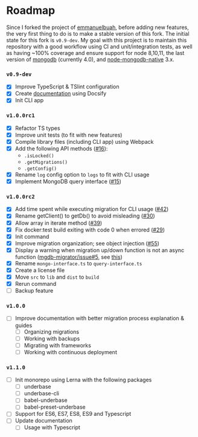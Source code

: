 # Roadmap

Since I forked the project of [emmanuelbuah](https://github.com/emmanuelbuah), before adding new features, the very first thing to do is to make a stable version of this fork. The initial state for this fork is `v0.9-dev`. My goal with this project is to maintain this repository with a good workflow using CI and unit/integration tests, as well as having ~100% coverage and ensure support for node 8,10,11, the last version of [mongodb](https://docs.mongodb.com/manual/release-notes/) (currently 4.0), and [node-mongodb-native](https://github.com/mongodb/node-mongodb-native) 3.x.

### `v0.9-dev`

- [x] Improve TypeScript & TSlint configuration
- [x] Create [documentation](https://sundowndev.github.io/underbase/) using Docsify
- [x] Init CLI app

### `v1.0.0rc1`

- [x] Refactor TS types
- [x] Improve unit tests (to fit with new features)
- [x] Compile library files (including CLI app) using Webpack
- [x] Add the following API methods ([#16](https://github.com/sundowndev/underbase/issues/16)): 
  - `.isLocked()`
  - `.getMigrations()`
  - `.getConfig()`
- [x] Rename `log` config option to `logs` to fit with CLI usage
- [x] Implement MongoDB query interface ([#15](https://github.com/sundowndev/underbase/issues/15))

### `v1.0.0rc2`

- [x] Add time spent while executing migration for CLI usage ([#42](https://github.com/sundowndev/underbase/issues/42))
- [x] Rename getClient() to getDb() to avoid misleading ([#30](https://github.com/sundowndev/underbase/issues/30))
- [x] Allow array in iterate method ([#39](https://github.com/sundowndev/underbase/issues/39))
- [x] Fix docker:test build exiting with code 0 when errored ([#29](https://github.com/sundowndev/underbase/issues/29))
- [x] Init command
- [x] Improve migration organization; see object injection ([#55](https://github.com/sundowndev/underbase/issues/55))
- [x] Display a warning when migration up/down function is not an async function ([mgdb-migrator/issue#5](https://github.com/emmanuelbuah/mgdb-migrator/issues/5), see [this](https://stackoverflow.com/a/38510353))
- [x] Rename `mongo-interface.ts` to `query-interface.ts`
- [x] Create a license file
- [x] Move `src` to `lib` and `dist` to `build`
- [x] Rerun command
- [ ] Backup feature

### `v1.0.0`

- [ ] Improve documentation with better migration process explanation & guides
  - [ ] Organizing migrations
  - [ ] Working with backups
  - [ ] Migrating with frameworks
  - [ ] Working with continuous deployment

### `v1.1.0`

<!--- [ ] CLI: `--history` option to save migration history into a .log file-->
- [ ] Init monorepo using Lerna with the following packages
  - [ ] underbase
  - [ ] underbase-cli
  - [ ] babel-underbase
  - [ ] babel-preset-underbase
- [ ] Support for ES6, ES7, ES8, ES9 and Typescript
- [ ] Update documentation
  - [ ] Usage with Typescript
